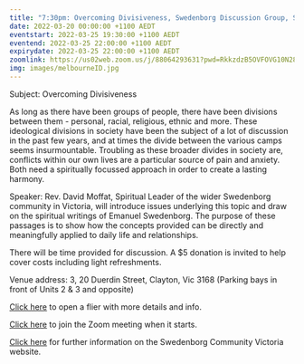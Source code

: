 ```yaml
---
title: "7:30pm: Overcoming Divisiveness, Swedenborg Discussion Group, Swedenborg Community Victoria"
date: 2022-03-20 00:00:00 +1100 AEDT
eventstart: 2022-03-25 19:30:00 +1100 AEDT
eventend: 2022-03-25 22:00:00 +1100 AEDT
expirydate: 2022-03-25 22:00:00 +1100 AEDT
zoomlink: https://us02web.zoom.us/j/88064293631?pwd=RkkzdzB5OVFOVG10N28vdEZLQWhIQT09
img: images/melbourneID.jpg
---
```


Subject: Overcoming Divisiveness

As long as there have been groups of people, there have been divisions between them - personal, racial, religious, ethnic and more. These ideological divisions in society have been the subject of a lot of discussion in the past few years, and at times the divide between the various camps seems insurmountable.
Troubling as these broader divides in society are, conflicts within our own lives are a particular source of pain and anxiety. Both need a spiritually focussed approach in order to create a lasting harmony.

Speaker: Rev. David Moffat, Spiritual Leader of the wider Swedenborg community in Victoria, will introduce issues underlying this topic and draw on the spiritual writings of Emanuel Swedenborg. The purpose of these passages is to show how the concepts provided can be directly and meaningfully applied to daily life and relationships.

There will be time provided for discussion.
A $5 donation is invited to help cover costs including light refreshments.

Venue address: 3, 20 Duerdin Street, Clayton, Vic 3168 (Parking bays in front of Units 2 & 3 and opposite)

[Click here](https://static.swedenborg.com.au/pdf/fliers/melb20220325.pdf) to open a flier with more details and info.

[Click here](https://us02web.zoom.us/j/88064293631?pwd=RkkzdzB5OVFOVG10N28vdEZLQWhIQT09) to join the Zoom meeting when it starts.

[Click here](https://www.swedenborgcommunityvictoria.net.au) for further information on the Swedenborg Community Victoria website.
